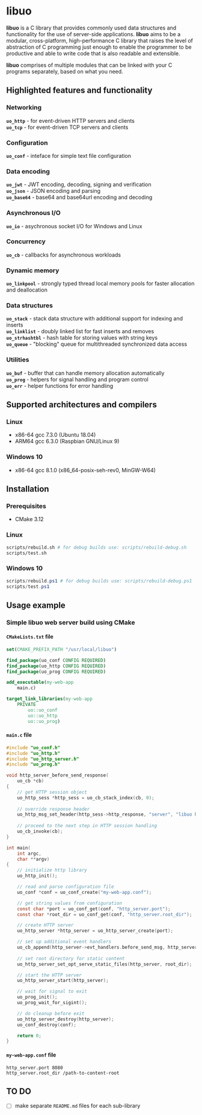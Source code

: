# libuo

**libuo** is a C library that provides commonly used data structures and functionality for the use of server-side applications. **libuo** aims to be a modular, cross-platform, high-performance C library that raises the level of abstraction of C programming just enough to enable the programmer to be productive and able to write code that is also readable and extensible.

**libuo** comprises of multiple modules that can be linked with your C programs separately, based on what you need. 


## Highlighted features and functionality

### Networking
**`uo_http`** - for event-driven HTTP servers and clients  
**`uo_tcp`** - for event-driven TCP servers and clients

### Configuration
**`uo_conf`** - inteface for simple text file configuration

### Data encoding
**`uo_jwt`** - JWT encoding, decoding, signing and verification  
**`uo_json`** - JSON encoding and parsing  
**`uo_base64`** - base64 and base64url encoding and decoding

### Asynchronous I/O
**`uo_io`** - asychronous socket I/O for Windows and Linux  

### Concurrency
**`uo_cb`** - callbacks for asynchronous workloads  

### Dynamic memory
**`uo_linkpool`** - strongly typed thread local memory pools for faster allocation and deallocation  

### Data structures
**`uo_stack`** - stack data structure with additional support for indexing and inserts  
**`uo_linklist`** - doubly linked list for fast inserts and removes  
**`uo_strhashtbl`** - hash table for storing values with string keys  
**`uo_queue`** - "blocking" queue for multithreaded synchronized data access 

### Utilities
**`uo_buf`** - buffer that can handle memory allocation automatically  
**`uo_prog`** - helpers for signal handling and program control  
**`uo_err`** - helper functions for error handling


## Supported architectures and compilers

### Linux
 - x86-64 gcc 7.3.0 (Ubuntu 18.04)
 - ARM64 gcc 6.3.0 (Raspbian GNU/Linux 9)

### Windows 10
 - x86-64 gcc 8.1.0 (x86_64-posix-seh-rev0, MinGW-W64)


## Installation

### Prerequisites
 - CMake 3.12

### Linux

```bash
scripts/rebuild.sh # for debug builds use: scripts/rebuild-debug.sh
scripts/test.sh
```

### Windows 10

```powershell
scripts/rebuild.ps1 # for debug builds use: scripts/rebuild-debug.ps1
scripts/test.ps1
```


## Usage example

### Simple **libuo** web server build using CMake

#### `CMakeLists.txt` file

```cmake
set(CMAKE_PREFIX_PATH "/usr/local/libuo")

find_package(uo_conf CONFIG REQUIRED)
find_package(uo_http CONFIG REQUIRED)
find_package(uo_prog CONFIG REQUIRED)

add_executable(my-web-app
    main.c)

target_link_libraries(my-web-app
    PRIVATE
        uo::uo_conf
        uo::uo_http
        uo::uo_prog)
```

#### `main.c` file

```c
#include "uo_conf.h"
#include "uo_http.h"
#include "uo_http_server.h"
#include "uo_prog.h"

void http_server_before_send_response(
    uo_cb *cb)
{
    // get HTTP session object
    uo_http_sess *http_sess = uo_cb_stack_index(cb, 0);
    
    // override response header
    uo_http_msg_set_header(http_sess->http_response, "server", "libuo http");
    
    // proceed to the next step in HTTP session handling
    uo_cb_invoke(cb);
}

int main(
    int argc, 
    char **argv)
{
    // initialize http library
    uo_http_init();

    // read and parse configuration file
    uo_conf *conf = uo_conf_create("my-web-app.conf");

    // get string values from configuration
    const char *port = uo_conf_get(conf, "http_server.port");
    const char *root_dir = uo_conf_get(conf, "http_server.root_dir");

    // create HTTP server
    uo_http_server *http_server = uo_http_server_create(port);

    // set up additional event handlers
    uo_cb_append(http_server->evt_handlers.before_send_msg, http_server_before_send_response);
    
    // set root directory for static content
    uo_http_server_set_opt_serve_static_files(http_server, root_dir);

    // start the HTTP server
    uo_http_server_start(http_server);

    // wait for signal to exit
    uo_prog_init();
    uo_prog_wait_for_sigint();

    // do cleanup before exit
    uo_http_server_destroy(http_server);
    uo_conf_destroy(conf);

    return 0;
}
```

#### `my-web-app.conf` file
```
http_server.port 8080
http_server.root_dir /path-to-content-root
```


## TO DO

- [ ] make separate `README.md` files for each sub-library
